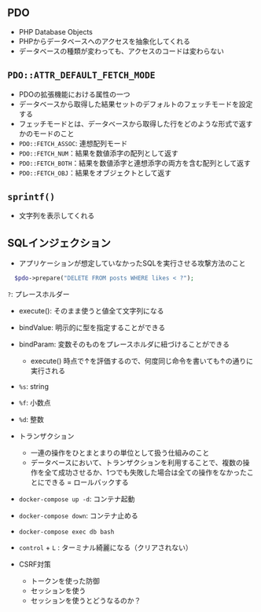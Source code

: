 ## PDO
- PHP Database Objects
- PHPからデータベースへのアクセスを抽象化してくれる
- データベースの種類が変わっても、アクセスのコードは変わらない

## `PDO::ATTR_DEFAULT_FETCH_MODE`
- PDOの拡張機能における属性の一つ
- データベースから取得した結果セットのデフォルトのフェッチモードを設定する
- フェッチモードとは、データベースから取得した行をどのような形式で返すかのモードのこと
- `PDO::FETCH_ASSOC`: 連想配列モード
- `PDO::FETCH_NUM`：結果を数値添字の配列として返す
- `PDO::FETCH_BOTH`：結果を数値添字と連想添字の両方を含む配列として返す
- `PDO::FETCH_OBJ`：結果をオブジェクトとして返す

## `sprintf()`
- 文字列を表示してくれる

## SQLインジェクション
- アプリケーションが想定していなかったSQLを実行させる攻撃方法のこと

```php
  $pdo->prepare("DELETE FROM posts WHERE likes < ?");
```

`?`: プレースホルダー

- execute(): そのまま使うと値全て文字列になる
- bindValue: 明示的に型を指定することができる
- bindParam: 変数そのものをプレースホルダに紐づけることができる
  - execute() 時点で↑を評価するので、何度同じ命令を書いても↑の通りに実行される

- `%s`: string
- `%f`: 小数点
- `%d`: 整数

- トランザクション
  - 一連の操作をひとまとまりの単位として扱う仕組みのこと
  - データベースにおいて、トランザクションを利用することで、複数の操作を全て成功させるか、1つでも失敗した場合は全ての操作をなかったことにできる = ロールバックする

- `docker-compose up -d`: コンテナ起動 
- `docker-compose down`: コンテナ止める
- `docker-compose exec db bash`
- `control` + `L` : ターミナル綺麗になる（クリアされない）

- CSRF対策
  - トークンを使った防御
  - セッションを使う
  - セッションを使うとどうなるのか？